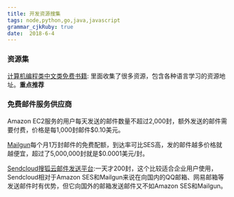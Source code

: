 ```yaml
---
title: 开发资源搜集
tags: node,python,go,java,javascript
grammar_cjkRuby: true
date:  2018-6-4
---
```



### 资源集

[计算机编程类中文类免费书籍](https://github.com/justjavac/free-programming-books-zh_CN): 里面收集了很多资源，包含各种语言学习的资源地址。**重点推荐**

### 免费邮件服务供应商

Amazon EC2服务的用户每天发送的邮件数量不超过2,000封，额外发送的邮件需要付费，价格是每1,000封邮件$0.10美元。

[Mailgun](http://www.mailgun.com/)每个月1万封邮件的免费配额，到达率可比SES高，发的邮件越多价格就越便宜，超过了5,000,000封就是$0.0001美元/封。

[Sendcloud搜狐云邮件发送平台](http://sendcloud.net/):一天才200封，这个比较适合企业用户使用，Sendcloud相对于Amazon SES和Mailgun来说在向国内的QQ邮箱、网易邮箱等发送邮件时有优势，但它向国外的邮箱发送邮件又不如Amazon SES和Mailgun。